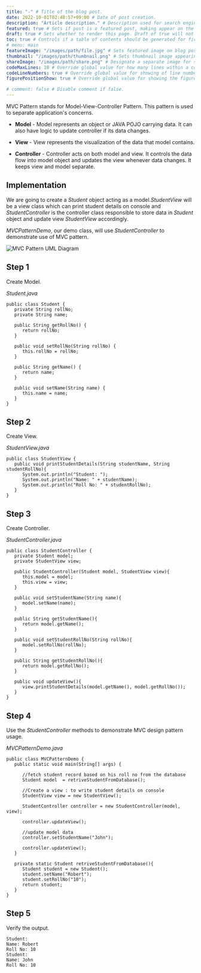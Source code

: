 ```yaml
---
title: "-" # Title of the blog post.
date: 2022-10-01T02:48:57+09:00 # Date of post creation.
description: "Article description." # Description used for search engine.
featured: true # Sets if post is a featured post, making appear on the home page side bar.
draft: true # Sets whether to render this page. Draft of true will not be rendered.
toc: true # Controls if a table of contents should be generated for first-level links automatically.
# menu: main
featureImage: "/images/path/file.jpg" # Sets featured image on blog post.
thumbnail: "/images/path/thumbnail.png" # Sets thumbnail image appearing inside card on homepage.
shareImage: "/images/path/share.png" # Designate a separate image for social media sharing.
codeMaxLines: 10 # Override global value for how many lines within a code block before auto-collapsing.
codeLineNumbers: true # Override global value for showing of line numbers within code block.
figurePositionShow: true # Override global value for showing the figure label.

# comment: false # Disable comment if false.
---
```


  

MVC Pattern stands for Model-View-Controller Pattern. This pattern is used to separate application's concerns.

-   **Model** - Model represents an object or JAVA POJO carrying data. It can also have logic to update controller if its data changes.
    
-   **View** - View represents the visualization of the data that model contains.
    
-   **Controller** - Controller acts on both model and view. It controls the data flow into model object and updates the view whenever data changes. It keeps view and model separate.
    

## Implementation

We are going to create a _Student_ object acting as a model._StudentView_ will be a view class which can print student details on console and _StudentController_ is the controller class responsible to store data in _Student_ object and update view _StudentView_ accordingly.

_MVCPatternDemo_, our demo class, will use _StudentController_ to demonstrate use of MVC pattern.

![MVC Pattern UML Diagram](https://www.tutorialspoint.com/design_pattern/images/mvc_pattern_uml_diagram.jpg)

## Step 1

Create Model.

_Student.java_

```
public class Student {
   private String rollNo;
   private String name;
   
   public String getRollNo() {
      return rollNo;
   }
   
   public void setRollNo(String rollNo) {
      this.rollNo = rollNo;
   }
   
   public String getName() {
      return name;
   }
   
   public void setName(String name) {
      this.name = name;
   }
}
```

## Step 2

Create View.

_StudentView.java_

```
public class StudentView {
   public void printStudentDetails(String studentName, String studentRollNo){
      System.out.println("Student: ");
      System.out.println("Name: " + studentName);
      System.out.println("Roll No: " + studentRollNo);
   }
}
```

## Step 3

Create Controller.

_StudentController.java_

```
public class StudentController {
   private Student model;
   private StudentView view;

   public StudentController(Student model, StudentView view){
      this.model = model;
      this.view = view;
   }

   public void setStudentName(String name){
      model.setName(name);
   }

   public String getStudentName(){
      return model.getName();
   }

   public void setStudentRollNo(String rollNo){
      model.setRollNo(rollNo);
   }

   public String getStudentRollNo(){
      return model.getRollNo();
   }

   public void updateView(){
      view.printStudentDetails(model.getName(), model.getRollNo());
   }
}
```

## Step 4

Use the _StudentController_ methods to demonstrate MVC design pattern usage.

_MVCPatternDemo.java_

```
public class MVCPatternDemo {
   public static void main(String[] args) {

      //fetch student record based on his roll no from the database
      Student model  = retriveStudentFromDatabase();

      //Create a view : to write student details on console
      StudentView view = new StudentView();

      StudentController controller = new StudentController(model, view);

      controller.updateView();

      //update model data
      controller.setStudentName("John");

      controller.updateView();
   }

   private static Student retriveStudentFromDatabase(){
      Student student = new Student();
      student.setName("Robert");
      student.setRollNo("10");
      return student;
   }
}
```

## Step 5

Verify the output.

```
Student: 
Name: Robert
Roll No: 10
Student: 
Name: John
Roll No: 10

```